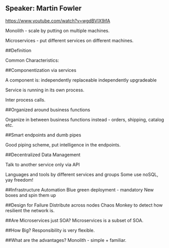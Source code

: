 Speaker: Martin Fowler
----------------------
https://www.youtube.com/watch?v=wgdBVIX9ifA

Monolith - scale by putting on multiple machines.


Microservices - put different services on different machines.

##Definition

Common Characteristics:

##Componentization via services

A component is:
independently replaceable
independently upgradeable

Service is running in its own process.

Inter process calls.

##Organized around business functions

Organize in between business functions instead - orders, shipping, catalog etc.

##Smart endpoints and dumb pipes

Good piping scheme, put intelligence in the endpoints.

##Decentralized Data Management

Talk to another service only via API

Languages and tools by different services and groups
Some use noSQL, yay freedom!

##Infrastructure Automation
Blue green deployment - mandatory
New boxes and spin them up

##Design for Failure
Distribute across nodes
Chaos Monkey to detect how resilient the network is.

##Are Microservices just SOA?
Microservices is a subset of SOA.

##How Big?
Responsibility is very flexible.

##What are the advantages?
Monolith - simple + familiar.
